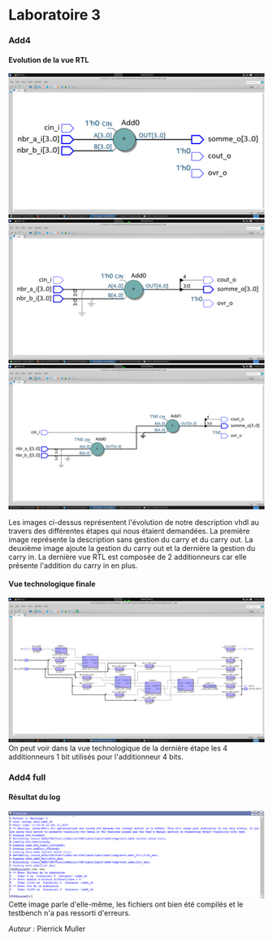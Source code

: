 # Laboratoire 3
### Add4
#### Evolution de la vue RTL
![](./add41aRTL.png)
![](./add41bRTL.png)
![](./add41cRTL.png)

Les images ci-dessus représentent l'évolution de notre description vhdl au travers des différentes étapes qui nous étaient demandées. La première image représente la description sans gestion du carry et du carry out. La deuxième image ajoute la gestion du carry out et la dernière la gestion du carry in. La dernière vue RTL est composée de 2 additionneurs car elle présente l'addition du carry in en plus.


#### Vue technologique finale
![](./add41cTechno.png)
On peut voir dans la vue technologique de la dernière étape les 4 additionneurs 1 bit utilisés pour l'additionneur 4 bits.


### Add4 full
#### Résultat du log
![](./add4_full_log.png)
Cette image parle d'elle-même, les fichiers ont bien été compilés et le testbench n'a pas ressorti d'erreurs.


_*Auteur :*_ Pierrick Muller
